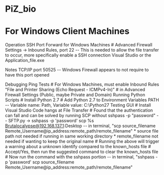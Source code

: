 # PiZ_bio

# For Windows Client Machines
Operation
SSH Port Forward for Windows Machines
	  # Advanced Firewall Settings -> Inbound Rules, port 22
    -- This is needed to allow the file transfer to occur, more specifically enable a SSH connection
  Visual Studio or the Application_file.exe

Notes
  TCP/IP port 50525
  -- Windows Firewall appears to not require to have this port opened

Debugging
  Ping Tests
    # For Windows Machines, must enable Inbound Rules "File and Printer Sharing (Echo Request - ICMPv4-In)"
    # in Advanced Firewall Settings (Public, maybe Private and Domain)
  Running Python Scripts
    # Install Python 2.7
    # Add Python 2.7 to Environment Variables PATH
    -- Variable name: Path, Variable value: C:\Python27
  Testing GUI
    # Install Visual Studio
  Code hangs at File Transfer
    # Found that the authentication can fall and can be solved by running SCP without sshpass -p "password"
    -- SFTP.py -> sshpass -p 'password' scp %s Brutalocalypse@192.168.137.1:Desktop
    -- in terminal, "scp source_filename Remote_Username@ip_address:remote_path/remote_filename"
      * source file path not needed if running in same working directory
      * remote_filename not needed if wanting to keep the original name
    # Running the above will trigger a warning about a unknown identify compared to the known_hosts file
    # Accept/Yes, then run the suggested command to clear the known_hosts file
    # Now run the command with the sshpass portion
    -- in terminal, "sshpass -p 'password' scp source_filename Remote_Username@ip_address:remote_path/remote_filename"
